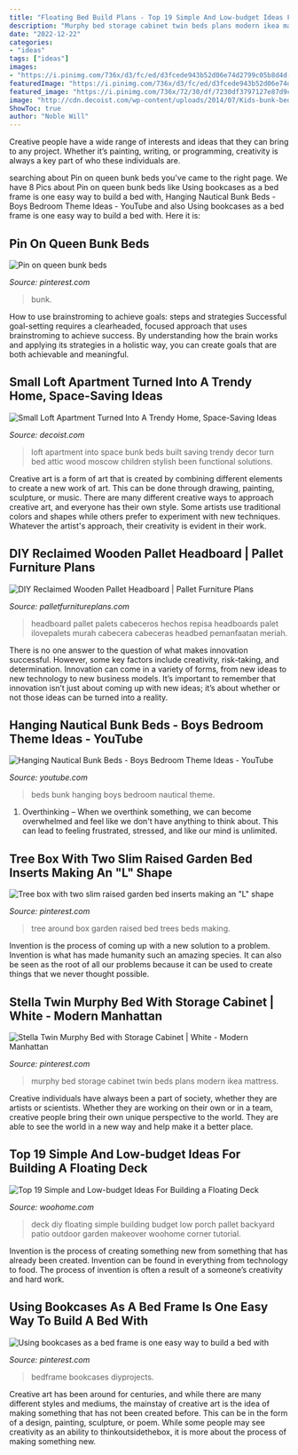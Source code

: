 ```yaml
---
title: "Floating Bed Build Plans - Top 19 Simple And Low-budget Ideas For Building A Floating Deck"
description: "Murphy bed storage cabinet twin beds plans modern ikea mattress"
date: "2022-12-22"
categories:
- "ideas"
tags: ["ideas"]
images:
- "https://i.pinimg.com/736x/d3/fc/ed/d3fcede943b52d06e74d2799c05b8d4d--beds-with-storage-murphy-bed.jpg"
featuredImage: "https://i.pinimg.com/736x/d3/fc/ed/d3fcede943b52d06e74d2799c05b8d4d--beds-with-storage-murphy-bed.jpg"
featured_image: "https://i.pinimg.com/736x/72/30/df/7230df3797127e87d9ce33a3dfb717b9.jpg"
image: "http://cdn.decoist.com/wp-content/uploads/2014/07/Kids-bunk-beds-that-are-built-into-the-design-of-the-loft-apartment.jpg"
ShowToc: true
author: "Noble Will"
---
```



Creative people have a wide range of interests and ideas that they can bring to any project. Whether it’s painting, writing, or programming, creativity is always a key part of who these individuals are.

	

		
searching about Pin on queen bunk beds you've came to the right page. We have 8 Pics about Pin on queen bunk beds like Using bookcases as a bed frame is one easy way to build a bed with, Hanging Nautical Bunk Beds - Boys Bedroom Theme Ideas - YouTube and also Using bookcases as a bed frame is one easy way to build a bed with. Here it is:
		
    
## Pin On Queen Bunk Beds

<img loading=lazy src="https://i.pinimg.com/736x/48/d6/e4/48d6e46760cd1a016131bcd6071fef80--loft-bed-frame-loft-beds.jpg" onerror="this.onerror=null;this.src='https://tse2.mm.bing.net/th?id=OIP.hwpSckZdFvQ9SHlQfTDidQHaJ3&amp;pid=15.1';" alt="Pin on queen bunk beds">

_Source: pinterest.com_

>bunk. 

	

How to use brainstroming to achieve goals: steps and strategies
Successful goal-setting requires a clearheaded, focused approach that uses brainstroming to achieve success. By understanding how the brain works and applying its strategies in a holistic way, you can create goals that are both achievable and meaningful.

    
## Small Loft Apartment Turned Into A Trendy Home, Space-Saving Ideas

<img loading=lazy src="http://cdn.decoist.com/wp-content/uploads/2014/07/Kids-bunk-beds-that-are-built-into-the-design-of-the-loft-apartment.jpg" onerror="this.onerror=null;this.src='https://tse3.mm.bing.net/th?id=OIP.d8XWibRMUT6subNUcFK7uwHaKK&amp;pid=15.1';" alt="Small Loft Apartment Turned Into A Trendy Home, Space-Saving Ideas">

_Source: decoist.com_

>loft apartment into space bunk beds built saving trendy decor turn bed attic wood moscow children stylish been functional solutions. 

	

Creative art is a form of art that is created by combining different elements to create a new work of art. This can be done through drawing, painting, sculpture, or music. There are many different creative ways to approach creative art, and everyone has their own style. Some artists use traditional colors and shapes while others prefer to experiment with new techniques. Whatever the artist's approach, their creativity is evident in their work.

    
## DIY Reclaimed Wooden Pallet Headboard | Pallet Furniture Plans

<img loading=lazy src="https://palletfurnitureplans.com/wp-content/uploads/2015/04/handmade-rustic-wooden-pallet-headboard.jpg" onerror="this.onerror=null;this.src='https://tse2.mm.bing.net/th?id=OIP.pg0czaS-RFbu1lHXGsBk9wHaJ4&amp;pid=15.1';" alt="DIY Reclaimed Wooden Pallet Headboard | Pallet Furniture Plans">

_Source: palletfurnitureplans.com_

>headboard pallet palets cabeceros hechos repisa headboards palet ilovepalets murah cabecera cabeceras headbed pemanfaatan meriah. 

	

There is no one answer to the question of what makes innovation successful. However, some key factors include creativity, risk-taking, and determination. Innovation can come in a variety of forms, from new ideas to new technology to new business models. It’s important to remember that innovation isn’t just about coming up with new ideas; it’s about whether or not those ideas can be turned into a reality.

    
## Hanging Nautical Bunk Beds - Boys Bedroom Theme Ideas - YouTube

<img loading=lazy src="https://i.ytimg.com/vi/rxTT0uNU9WE/maxresdefault.jpg" onerror="this.onerror=null;this.src='https://tse1.mm.bing.net/th?id=OIP.W18lZ9ZmlTD5sQnfDYY4lAHaEK&amp;pid=15.1';" alt="Hanging Nautical Bunk Beds - Boys Bedroom Theme Ideas - YouTube">

_Source: youtube.com_

>beds bunk hanging boys bedroom nautical theme. 

	

1) Overthinking – When we overthink something, we can become overwhelmed and feel like we don't have anything to think about. This can lead to feeling frustrated, stressed, and like our mind is unlimited.

    
## Tree Box With Two Slim Raised Garden Bed Inserts Making An &quot;L&quot; Shape

<img loading=lazy src="https://i.pinimg.com/736x/3f/41/fc/3f41fc4f6c024e4c9b98dea36c615852.jpg" onerror="this.onerror=null;this.src='https://tse2.mm.bing.net/th?id=OIP.3oDKyTlKPHPQyI6FxYgHsQHaJ3&amp;pid=15.1';" alt="Tree box with two slim raised garden bed inserts making an &quot;L&quot; shape">

_Source: pinterest.com_

>tree around box garden raised bed trees beds making. 

	

Invention is the process of coming up with a new solution to a problem. Invention is what has made humanity such an amazing species. It can also be seen as the root of all our problems because it can be used to create things that we never thought possible.

    
## Stella Twin Murphy Bed With Storage Cabinet | White - Modern Manhattan

<img loading=lazy src="https://i.pinimg.com/736x/d3/fc/ed/d3fcede943b52d06e74d2799c05b8d4d--beds-with-storage-murphy-bed.jpg" onerror="this.onerror=null;this.src='https://tse3.mm.bing.net/th?id=OIP.pKxbeePOrMgomB4DajZo2AHaHa&amp;pid=15.1';" alt="Stella Twin Murphy Bed with Storage Cabinet | White - Modern Manhattan">

_Source: pinterest.com_

>murphy bed storage cabinet twin beds plans modern ikea mattress. 

	

Creative individuals have always been a part of society, whether they are artists or scientists. Whether they are working on their own or in a team, creative people bring their own unique perspective to the world. They are able to see the world in a new way and help make it a better place.

    
## Top 19 Simple And Low-budget Ideas For Building A Floating Deck

<img loading=lazy src="http://www.woohome.com/wp-content/uploads/2016/04/DIY-Floating-Deck-Woohome-7.jpg" onerror="this.onerror=null;this.src='https://tse1.mm.bing.net/th?id=OIP.UcxVyss2_6qDcS_tTpfBFgHaQD&amp;pid=15.1';" alt="Top 19 Simple and Low-budget Ideas For Building a Floating Deck">

_Source: woohome.com_

>deck diy floating simple building budget low porch pallet backyard patio outdoor garden makeover woohome corner tutorial. 

	

Invention is the process of creating something new from something that has already been created. Invention can be found in everything from technology to food. The process of invention is often a result of a someone’s creativity and hard work.

    
## Using Bookcases As A Bed Frame Is One Easy Way To Build A Bed With

<img loading=lazy src="https://i.pinimg.com/736x/72/30/df/7230df3797127e87d9ce33a3dfb717b9.jpg" onerror="this.onerror=null;this.src='https://tse4.mm.bing.net/th?id=OIP.k_wWuYZGscYnAR0FXR3AcQHaLH&amp;pid=15.1';" alt="Using bookcases as a bed frame is one easy way to build a bed with">

_Source: pinterest.com_

>bedframe bookcases diyprojects. 

	

Creative art has been around for centuries, and while there are many different styles and mediums, the mainstay of creative art is the idea of making something that has not been created before. This can be in the form of a design, painting, sculpture, or poem. While some people may see creativity as an ability to thinkoutsidethebox, it is more about the process of making something new.

